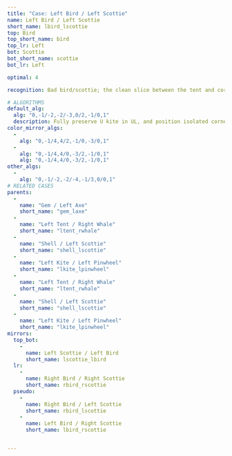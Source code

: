 ```yaml
---
title: "Case: Left Bird / Left Scottie"
name: Left Bird / Left Scottie
short_name: lbird_lscottie
top: Bird
top_short_name: bird
top_lr: Left
bot: Scottie
bot_short_name: scottie
bot_lr: Left

optimal: 4

recognition: Bad bird/scottie; the clean slice between the tent and corner on bottom preserves squareshape when preserving the kite on top.

# ALGORITHMS
default_alg:
  alg: "0,-1/-2,-2/-3,0/2,-1/0,1"
  description: Fully preserve U kite in UL, and position isolated corner on bottom next to the slice; first move trades isolated edge on top with isolated corner on bottom to make gem/axe.
color_mirror_algs:
  -
    alg: "0,-1/4,4/2,-1/0,-3/0,1"
  -
    alg: "0,-1/4,4/0,-3/2,-1/0,1"
    alg: "0,-1/4,4/0,-3/2,-1/0,1"
other_algs:
  -
    alg: "0,-1/-2,-2/-4,-1/3,0/0,1"
# RELATED CASES
parents:
  -
    name: "Gem / Left Axe"
    short_name: "gem_laxe"
  -
    name: "Left Tent / Right Whale"
    short_name: "ltent_rwhale"
  -
    name: "Shell / Left Scottie"
    short_name: "shell_lscottie"
  -
    name: "Left Kite / Left Pinwheel"
    short_name: "lkite_lpinwheel"
  -
    name: "Left Tent / Right Whale"
    short_name: "ltent_rwhale"
  -
    name: "Shell / Left Scottie"
    short_name: "shell_lscottie"
  -
    name: "Left Kite / Left Pinwheel"
    short_name: "lkite_lpinwheel"
mirrors:
  top_bot:
    -
      name: Left Scottie / Left Bird
      short_name: lscottie_lbird
  lr:
    -
      name: Right Bird / Right Scottie
      short_name: rbird_rscottie
  pseudo:
    -
      name: Right Bird / Left Scottie
      short_name: rbird_lscottie
    -
      name: Left Bird / Right Scottie
      short_name: lbird_rscottie


---
```


